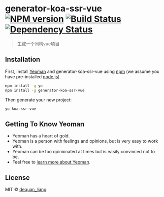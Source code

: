 # generator-koa-ssr-vue [![NPM version][npm-image]][npm-url] [![Build Status][travis-image]][travis-url] [![Dependency Status][daviddm-image]][daviddm-url]
> 生成一个同构vue项目

## Installation

First, install [Yeoman](http://yeoman.io) and generator-koa-ssr-vue using [npm](https://www.npmjs.com/) (we assume you have pre-installed [node.js](https://nodejs.org/)).

```bash
npm install -g yo
npm install -g generator-koa-ssr-vue
```

Then generate your new project:

```bash
yo koa-ssr-vue
```

## Getting To Know Yeoman

 * Yeoman has a heart of gold.
 * Yeoman is a person with feelings and opinions, but is very easy to work with.
 * Yeoman can be too opinionated at times but is easily convinced not to be.
 * Feel free to [learn more about Yeoman](http://yeoman.io/).

## License

MIT © [dequan_liang]()


[npm-image]: https://badge.fury.io/js/generator-koa-ssr-vue.svg
[npm-url]: https://npmjs.org/package/generator-koa-ssr-vue
[travis-image]: https://travis-ci.org/q2177329q/generator-koa-ssr-vue.svg?branch=master
[travis-url]: https://travis-ci.org/q2177329q/generator-koa-ssr-vue
[daviddm-image]: https://david-dm.org/q2177329q/generator-koa-ssr-vue.svg?theme=shields.io
[daviddm-url]: https://david-dm.org/q2177329q/generator-koa-ssr-vue
